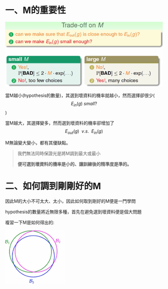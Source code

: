 # 一、M的重要性

![](/assets/m74hfwh982port.png)

當M越小\(hypothesis的數量\)，其選到壞資料的機率就越小，然而選擇卻很少\($$E_{in}(g)\ small?$$\)

當M越大，其選擇變多，然而選到壞資料的機率卻增加了$$E_{out}(g)\ \ v.s.\ \ E_{in}(g)$$

M無論變大變小，都有其優缺點。

> 我們無法同時保證光是將M調到最大或最小
>
> **便可選到壞資料的機率是小的、讓訓練後的精準度是準的。**

# 二、如何調到剛剛好的M

因此M的大小不可太大、太小，因此如何取到剛好的M便是一門學問

hypothesis的數量將近無限多種，首先在避免選到壞資料便是個大問題



複習一下M是如何得出的:



![](/assets/impj843hf2ort.png)


